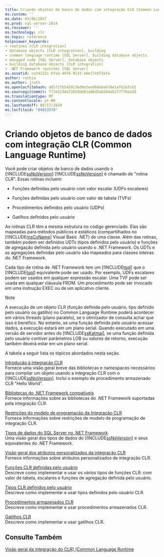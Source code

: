 ```yaml
---
title: Criando objetos de banco de dados com integração CLR (Common Language Runtime) | Microsoft Docs
ms.custom: ''
ms.date: 03/06/2017
ms.prod: sql-server-2014
ms.reviewer: ''
ms.technology: clr
ms.topic: reference
helpviewer_keywords:
- routines [CLR integration]
- database objects [CLR integration], building
- common language runtime [SQL Server], building database objects
- managed code [SQL Server], database objects
- building database objects [CLR integration]
- .NET Framework routines [SQL Server]
ms.assetid: ce34132c-bfa3-447b-9131-b6e17c672efe
author: rothja
ms.author: jroth
ms.openlocfilehash: dd5717b545913bd9e5ee98debe670a1af616fc61
ms.sourcegitcommit: f71e523da72019de81a8bd5a0394a62f7f76ea20
ms.translationtype: MT
ms.contentlocale: pt-BR
ms.lasthandoff: 06/17/2020
ms.locfileid: "84953570"
---
```

# <a name="building-database-objects-with-common-language-runtime-clr-integration"></a>Criando objetos de banco de dados com integração CLR (Common Language Runtime)
  Você pode criar objetos de banco de dados usando o [!INCLUDE[ssNoVersion](../../../includes/msconame-md.md)] [!INCLUDE[ssNoVersion](../../../includes/ssnoversion-md.md)] é chamado de "rotina CLR". Essas rotinas incluem:  
  
-   Funções definidas pelo usuário com valor escalar (UDFs escalares)  
  
-   Funções definidas pelo usuário com valor de tabela (TVFs)  
  
-   Procedimentos definidos pelo usuário (UDPs)  
  
-   Gatilhos definidos pelo usuário  
  
 As rotinas CLR têm a mesma estrutura no código gerenciado. Elas são mapeadas para métodos públicos e estáticos (compartilhados no [!INCLUDE[msCoName](../../../includes/msconame-md.md)] Visual Basic .NET) de uma classe. Além das rotinas, também podem ser definidos UDTs (tipos definidos pelo usuário) e funções de agregação definida pelo usuário usando o .NET Framework. Os UDTs e as agregações definidas pelo usuário são mapeados para classes inteiras do .NET Framework.  
  
 Cada tipo de rotina de .NET Framework tem um [!INCLUDE[tsql](../../../includes/ssnoversion-md.md)] que o [!INCLUDE[tsql](../../../includes/tsql-md.md)] equivalente pode ser usado. Por exemplo, UDFs escalares podem ser usados em qualquer expressão escalar. Uma TVF pode ser usada em qualquer cláusula FROM. Um procedimento pode ser invocado em uma instrução EXEC ou de um aplicativo cliente.  
  
> [!NOTE]  
>  A execução de um objeto CLR (função definida pelo usuário, tipo definido pelo usuário ou gatilho) no Common Language Runtime poderá acontecer em vários threads (plano paralelo), se o otimizador de consulta achar que isso é benéfico. No entanto, se uma função definida pelo usuário acessar dados, a execução estará em um plano serial. Quando executado em uma versão de servidor antes do [!INCLUDE[ssKatmai](../../../includes/sskatmai-md.md)], se uma função definida pelo usuário contiver parâmetros LOB ou valores de retorno, execução também deverá estar em um plano serial.  
  
 A tabela a seguir lista os tópicos abordados nesta seção.  
  
 [Introdução à integração CLR](getting-started-with-clr-integration.md)  
 Fornece uma visão geral breve das bibliotecas e namespaces necessários para compilar um objeto usando a integração CLR com o [!INCLUDE[ssNoVersion](../../../includes/ssnoversion-md.md)]. Inclui o exemplo de procedimento armazenado CLR "Hello World".  
  
 [Bibliotecas do .NET Framework compatíveis](supported-net-framework-libraries.md)  
 Fornece informações sobre as bibliotecas do .NET Framework suportadas pela integração CLR.  
  
 [Restrições do modelo de programação da Integração CLR](clr-integration-programming-model-restrictions.md)  
 Fornece informações sobre restrições de modelo de programação de integração CLR.  
  
 [Tipos de dados do SQL Server no .NET Framework](../../clr-integration-database-objects-types-net-framework/sql-server-data-types-in-the-net-framework.md)  
 Uma visão geral dos tipos de dados do [!INCLUDE[ssNoVersion](../../../includes/ssnoversion-md.md)] e seus equivalentes do .NET Framework.  
  
 [Visão geral dos atributos personalizados da integração CLR](../../../database-engine/dev-guide/overview-of-clr-integration-custom-attributes.md)  
 Fornece informações sobre atributos personalizados de integração CLR.  
  
 [Funções CLR definidas pelo usuário](../../clr-integration-database-objects-user-defined-functions/clr-user-defined-functions.md)  
 Descreve como implementar e usar os vários tipos de funções CLR: com valor de tabela, escalares e funções de agregação definida pelo usuário.  
  
 [Tipos CLR definidos pelo usuário](../../clr-integration-database-objects-user-defined-types/clr-user-defined-types.md)  
 Descreve como implementar e usar tipos definidos pelo usuário CLR.  
  
 [Procedimentos armazenados CLR](../../../database-engine/dev-guide/clr-stored-procedures.md)  
 Descreve como implementar e usar procedimentos armazenados CLR.  
  
 [Gatilhos CLR](../../../database-engine/dev-guide/clr-triggers.md)  
 Descreve como implementar e usar gatilhos CLR.  
  
## <a name="see-also"></a>Consulte Também  
 [Visão geral da integração do CLR&#41; &#40;Common Language Runtime](../common-language-runtime-integration-overview.md)  
  
  
